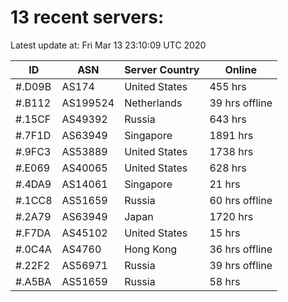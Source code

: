 # 13 recent servers:

Latest update at: Fri Mar 13 23:10:09 UTC 2020

| ID | ASN | Server Country | Online |
| -- | --- | -------------- | ------ |
| #.D09B | AS174 | United States | 455 hrs |
| #.B112 | AS199524 | Netherlands | 39 hrs offline |
| #.15CF | AS49392 | Russia | 643 hrs |
| #.7F1D | AS63949 | Singapore | 1891 hrs |
| #.9FC3 | AS53889 | United States | 1738 hrs |
| #.E069 | AS40065 | United States | 628 hrs |
| #.4DA9 | AS14061 | Singapore | 21 hrs |
| #.1CC8 | AS51659 | Russia | 60 hrs offline |
| #.2A79 | AS63949 | Japan | 1720 hrs |
| #.F7DA | AS45102 | United States | 15 hrs |
| #.0C4A | AS4760 | Hong Kong | 36 hrs offline |
| #.22F2 | AS56971 | Russia | 39 hrs offline |
| #.A5BA | AS51659 | Russia | 58 hrs |

